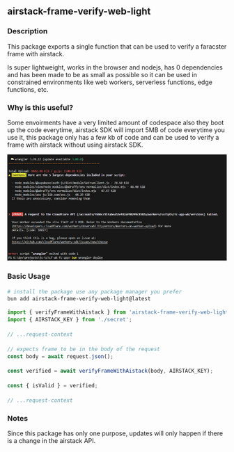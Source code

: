 ## airstack-frame-verify-web-light

### Description

This package exports a single function that can be used to verify a faracster frame with airstack.

Is super lightweight, works in the browser and nodejs, has 0 dependencies and has been made to be as small as possible so it can be used in constrained environments like web workers, serverless functions, edge functions, etc.

### Why is this useful?

Some envoirments have a very limited amount of codespace also they boot up the code everytime, airstack SDK will import 5MB of code everytime you use it, this package only has a few kb of code and can be used to verify a frame with airstack without using airstack SDK.

<!-- ScreenShot of ISSUE from asstes/cf-airstack.png -->
[![ScreenShot of ISSUE](./assets/cf-airstack.png)](./assets/cf-airstack.png)

### Basic Usage

```bash
# install the package use any package manager you prefer
bun add airstack-frame-verify-web-light@latest
```

```typescript
import { verifyFrameWithAistack } from 'airstack-frame-verify-web-light';
import { AIRSTACK_KEY } from './secret';

// ...request-context

// expects frame to be in the body of the request
const body = await request.json();

const verified = await verifyFrameWithAistack(body, AIRSTACK_KEY);

const { isValid } = verified;

// ...request-context

```

### Notes

Since this package has only one purpose, updates will only happen if there is a change in the airstack API.
